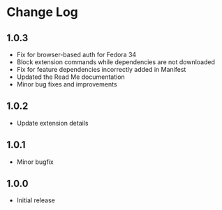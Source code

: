 # Change Log

## 1.0.3

- Fix for browser-based auth for Fedora 34
- Block extension commands while dependencies are not downloaded
- Fix for feature dependencies incorrectly added in Manifest
- Updated the Read Me documentation
- Minor bug fixes and improvements

## 1.0.2

- Update extension details

## 1.0.1

- Minor bugfix

## 1.0.0

- Initial release